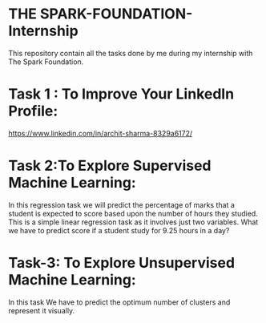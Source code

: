 # THE SPARK-FOUNDATION-Internship
This repository contain all the tasks done by me during my internship with The Spark Foundation.
# Task 1 : To Improve Your Linkedln Profile:
https://www.linkedin.com/in/archit-sharma-8329a6172/

# Task 2:To Explore Supervised Machine Learning:
In this regression task we will predict the percentage of marks that a student is expected to score based upon the number of hours they studied. This is a simple linear regression task as it involves just two variables.
What we have to predict score if a student study for 9.25 hours in a day?
# Task-3: To Explore Unsupervised Machine Learning:
In this task We have to predict the optimum number of clusters and represent it visually.

